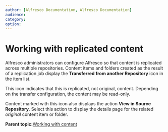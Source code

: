 ```yaml
---
author: [Alfresco Documentation, Alfresco Documentation]
audience: 
category: 
option: 
---
```


# Working with replicated content

Alfresco administrators can configure Alfresco so that content is replicated across multiple repositories. Content items and folders created as the result of a replication job display the **Transferred from another Repository** icon in the item list.

This icon indicates that this is replicated, not original, content. Depending on the transfer configuration, the content may be read-only.

Content marked with this icon also displays the action **View in Source Repository**. Select this action to display the details page for the related *original* content item or folder.

**Parent topic:**[Working with content](../concepts/library-intro.md)

